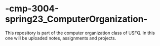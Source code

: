 # -cmp-3004-spring23_ComputerOrganization-
This repository is part of the computer organization class of USFQ. In this one will be uploaded notes, assignments and projects.
